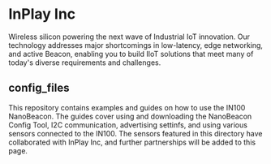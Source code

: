 # InPlay Inc

Wireless silicon powering the next wave of Industrial IoT innovation.
Our technology addresses major shortcomings in low-latency, edge networking, and active Beacon, enabling you to build IIoT solutions that meet many of today's diverse requirements and challenges.

## config_files

This repository contains examples and guides on how to use the IN100 NanoBeacon. The guides cover using and downloading the NanoBeacon Config Tool, I2C communication, advertising settinfs, and using various sensors connected to the IN100. The sensors featured in this directory have collaborated with InPlay Inc, and further partnerships will be added to this page.
